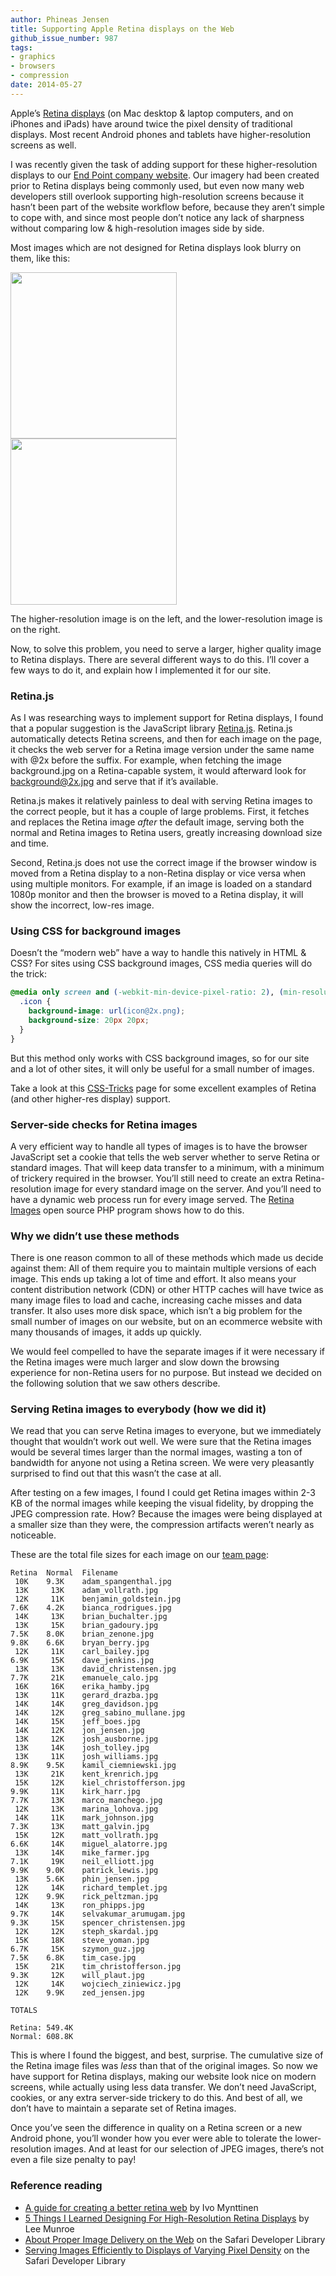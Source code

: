 ```yaml
---
author: Phineas Jensen
title: Supporting Apple Retina displays on the Web
github_issue_number: 987
tags:
- graphics
- browsers
- compression
date: 2014-05-27
---
```


Apple’s [Retina displays](https://en.wikipedia.org/wiki/Retina_Display) (on Mac desktop & laptop computers, and on iPhones and iPads) have around twice the pixel density of traditional displays. Most recent Android phones and tablets have higher-resolution screens as well.

I was recently given the task of adding support for these higher-resolution displays to our [End Point company website](/). Our imagery had been created prior to Retina displays being commonly used, but even now many web developers still overlook supporting high-resolution screens because it hasn’t been part of the website workflow before, because they aren’t simple to cope with, and since most people don’t notice any lack of sharpness without comparing low & high-resolution images side by side.

Most images which are not designed for Retina displays look blurry on them, like this:

<a href="/blog/2014/05/supporting-apple-retina-displays-on-web/image-0-big.png" imageanchor="1" style="display:inline"><img border="0" height="266" src="/blog/2014/05/supporting-apple-retina-displays-on-web/image-0.png" width="266"/></a>
<a href="/blog/2014/05/supporting-apple-retina-displays-on-web/image-1-big.png" imageanchor="1" style="display:inline"><img border="0" height="266" src="/blog/2014/05/supporting-apple-retina-displays-on-web/image-1.png" width="266"/></a>

The higher-resolution image is on the left, and the lower-resolution image is on the right.

Now, to solve this problem, you need to serve a larger, higher quality image to Retina displays. There are several different ways to do this. I’ll cover a few ways to do it, and explain how I implemented it for our site.

### Retina.js

As I was researching ways to implement support for Retina displays, I found that a popular suggestion is the JavaScript library [Retina.js](http://imulus.github.io/retinajs/). Retina.js automatically detects Retina screens, and then for each image on the page, it checks the web server for a Retina image version under the same name with @2x before the suffix. For example, when fetching the image background.jpg on a Retina-capable system, it would afterward look for background@2x.jpg and serve that if it’s available.

Retina.js makes it relatively painless to deal with serving Retina images to the correct people, but it has a couple of large problems. First, it fetches and replaces the Retina image *after* the default image, serving both the normal and Retina images to Retina users, greatly increasing download size and time.

Second, Retina.js does not use the correct image if the browser window is moved from a Retina display to a non-Retina display or vice versa when using multiple monitors. For example, if an image is loaded on a standard 1080p monitor and then the browser is moved to a Retina display, it will show the incorrect, low-res image.

### Using CSS for background images

Doesn’t the “modern web” have a way to handle this natively in HTML & CSS? For sites using CSS background images, CSS media queries will do the trick:

```css
@media only screen and (-webkit-min-device-pixel-ratio: 2), (min-resolution: 192dpi) {
  .icon {
    background-image: url(icon@2x.png);
    background-size: 20px 20px;
  }
}
```

But this method only works with CSS background images, so for our site and a lot of other sites, it will only be useful for a small number of images.

Take a look at this [CSS-Tricks](https://css-tricks.com/snippets/css/retina-display-media-query/) page for some excellent examples of Retina (and other higher-res display) support.

### Server-side checks for Retina images

A very efficient way to handle all types of images is to have the browser JavaScript set a cookie that tells the web server whether to serve Retina or standard images. That will keep data transfer to a minimum, with a minimum of trickery required in the browser. You’ll still need to create an extra Retina-resolution image for every standard image on the server. And you’ll need to have a dynamic web process run for every image served. The [Retina Images](http://retina-images.complexcompulsions.com/) open source PHP program shows how to do this.

### Why we didn’t use these methods

There is one reason common to all of these methods which made us decide against them: All of them require you to maintain multiple versions of each image. This ends up taking a lot of time and effort. It also means your content distribution network (CDN) or other HTTP caches will have twice as many image files to load and cache, increasing cache misses and data transfer. It also uses more disk space, which isn’t a big problem for the small number of images on our website, but on an ecommerce website with many thousands of images, it adds up quickly.

We would feel compelled to have the separate images if it were necessary if the Retina images were much larger and slow down the browsing experience for non-Retina users for no purpose. But instead we decided on the following solution that we saw others describe.

### Serving Retina images to everybody (how we did it)

We read that you can serve Retina images to everyone, but we immediately thought that wouldn’t work out well. We were sure that the Retina images would be several times larger than the normal images, wasting a ton of bandwidth for anyone not using a Retina screen. We were very pleasantly surprised to find out that this wasn’t the case at all.

After testing on a few images, I found I could get Retina images within 2-3 KB of the normal images while keeping the visual fidelity, by dropping the JPEG compression rate. How? Because the images were being displayed at a smaller size than they were, the compression artifacts weren’t nearly as noticeable.

These are the total file sizes for each image on our [team page](/team/):

```plain
Retina  Normal  Filename
 10K    9.3K    adam_spangenthal.jpg
 13K     13K    adam_vollrath.jpg
 12K     11K    benjamin_goldstein.jpg
7.6K    4.2K    bianca_rodrigues.jpg
 14K     13K    brian_buchalter.jpg
 13K     15K    brian_gadoury.jpg
7.5K    8.0K    brian_zenone.jpg
9.8K    6.6K    bryan_berry.jpg
 12K     11K    carl_bailey.jpg
6.9K     15K    dave_jenkins.jpg
 13K     13K    david_christensen.jpg
7.7K     21K    emanuele_calo.jpg
 16K     16K    erika_hamby.jpg
 13K     11K    gerard_drazba.jpg
 14K     14K    greg_davidson.jpg
 14K     12K    greg_sabino_mullane.jpg
 14K     15K    jeff_boes.jpg
 14K     12K    jon_jensen.jpg
 13K     12K    josh_ausborne.jpg
 13K     14K    josh_tolley.jpg
 13K     11K    josh_williams.jpg
8.9K    9.5K    kamil_ciemniewski.jpg
 13K     21K    kent_krenrich.jpg
 15K     12K    kiel_christofferson.jpg
9.9K     11K    kirk_harr.jpg
7.7K     13K    marco_manchego.jpg
 12K     13K    marina_lohova.jpg
 14K     11K    mark_johnson.jpg
7.3K     13K    matt_galvin.jpg
 15K     12K    matt_vollrath.jpg
6.6K     14K    miguel_alatorre.jpg
 13K     14K    mike_farmer.jpg
7.1K     19K    neil_elliott.jpg
9.9K    9.0K    patrick_lewis.jpg
 13K    5.6K    phin_jensen.jpg
 12K     14K    richard_templet.jpg
 12K    9.9K    rick_peltzman.jpg
 14K     13K    ron_phipps.jpg
9.7K     14K    selvakumar_arumugam.jpg
9.3K     15K    spencer_christensen.jpg
 12K     12K    steph_skardal.jpg
 15K     18K    steve_yoman.jpg
6.7K     15K    szymon_guz.jpg
7.5K    6.8K    tim_case.jpg
 15K     21K    tim_christofferson.jpg
9.3K     12K    will_plaut.jpg
 12K     14K    wojciech_ziniewicz.jpg
 12K    9.9K    zed_jensen.jpg

TOTALS

Retina: 549.4K
Normal: 608.8K
```

This is where I found the biggest, and best, surprise. The cumulative size of the Retina image files was *less* than that of the original images. So now we have support for Retina displays, making our website look nice on modern screens, while actually using less data transfer. We don’t need JavaScript, cookies, or any extra server-side trickery to do this. And best of all, we don’t have to maintain a separate set of Retina images.

Once you’ve seen the difference in quality on a Retina screen or a new Android phone, you’ll wonder how you ever were able to tolerate the lower-resolution images. And at least for our selection of JPEG images, there’s not even a file size penalty to pay!

### Reference reading

- [A guide for creating a better retina web](https://ivomynttinen.com/blog/a-guide-for-creating-a-better-retina-web/) by Ivo Mynttinen
- [5 Things I Learned Designing For High-Resolution Retina Displays](https://www.leemunroe.com/designing-for-high-resolution-retina-displays/) by Lee Munroe
- [About Proper Image Delivery on the Web](https://developer.apple.com/library/safari/documentation/NetworkingInternet/Conceptual/SafariImageDeliveryBestPractices/Introduction/Introduction.html) on the Safari Developer Library
- [Serving Images Efficiently to Displays of Varying Pixel Density](https://developer.apple.com/library/safari/documentation/NetworkingInternet/Conceptual/SafariImageDeliveryBestPractices/ServingImagestoRetinaDisplays/ServingImagestoRetinaDisplays.html) on the Safari Developer Library
